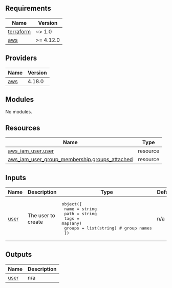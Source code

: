 <!-- BEGIN_TF_DOCS -->
## Requirements

| Name | Version |
|------|---------|
| <a name="requirement_terraform"></a> [terraform](#requirement\_terraform) | ~> 1.0 |
| <a name="requirement_aws"></a> [aws](#requirement\_aws) | >= 4.12.0 |

## Providers

| Name | Version |
|------|---------|
| <a name="provider_aws"></a> [aws](#provider\_aws) | 4.18.0 |

## Modules

No modules.

## Resources

| Name | Type |
|------|------|
| [aws_iam_user.user](https://registry.terraform.io/providers/hashicorp/aws/latest/docs/resources/iam_user) | resource |
| [aws_iam_user_group_membership.groups_attached](https://registry.terraform.io/providers/hashicorp/aws/latest/docs/resources/iam_user_group_membership) | resource |

## Inputs

| Name | Description | Type | Default | Required |
|------|-------------|------|---------|:--------:|
| <a name="input_user"></a> [user](#input\_user) | The user to create | <pre>object({<br>    name   = string<br>    path   = string<br>    tags   = map(any)<br>    groups = list(string) # group names<br>  })</pre> | n/a | yes |

## Outputs

| Name | Description |
|------|-------------|
| <a name="output_user"></a> [user](#output\_user) | n/a |
<!-- END_TF_DOCS -->
